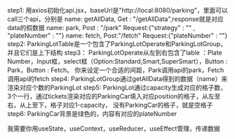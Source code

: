 step1: 
	用axios初始化api.jsx，baseUrl是"http://local:8080/parking"，里面可以call三个api，分别是
	name: getAllData, Get : "/getAllData",response就是对应data的假数据
	name: park, Post : "/park" Request:{"strategy" : "" , "plateNumber" : ""}
	name: fetch, Post:"/fetch" Request:{"plateNumber" : ""}
step2: 
	ParkingLotTable是一个包含了ParkingLotOperate和ParkingLotGroup，并且它们是上下结构
step3：
	ParkingLotOperate从左到右包含了lable ：Plate Number，Input框，select框（Option:Standard,Smart,SuperSmart），Button : Park，Button : Fetch。
	你来设定一个合适的间距，Park调用api的park，Fetch调用api的fetch
step4:
	ParkingLotGroup通过getAllData得到的数据（name）来渲染对应个数的ParkingLot
step5:
	ParkingLot通过capacity生成对应的格子数，3个一行，通过tickets渲染对应的ParkingCar填入对应position的格子，从左至右，从上至下，格子对应1-capacity，
	没有ParkingCar的格子，就是空格子
step6:
	ParkingCar背景是绿色的，内容有对应的plateNumber

我需要你用useState，useContext，useReducer，useEffect管理，传递数据